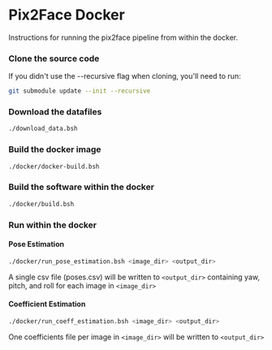 # Pix2Face Docker
Instructions for running the pix2face pipeline from within the docker.

### Clone the source code

If you didn't use the --recursive flag when cloning, you'll need to run:
```bash
git submodule update --init --recursive
```


### Download the datafiles

```bash
./download_data.bsh
```


### Build the docker image

```bash
./docker/docker-build.bsh
```


### Build the software within the docker

```bash
./docker/build.bsh
```


### Run within the docker

#### Pose Estimation
```bash
./docker/run_pose_estimation.bsh <image_dir> <output_dir>
```
A single csv file (poses.csv) will be written to `<output_dir>` containing yaw, pitch, and roll for each image in `<image_dir>`

#### Coefficient Estimation
```bash
./docker/run_coeff_estimation.bsh <image_dir> <output_dir>
```
One coefficients file per image in `<image_dir>` will be written to `<output_dir>`

